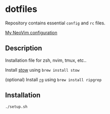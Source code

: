 # dotfiles

Repository contains essential `config` and `rc` files.

[My NeoVim configuration](https://github.com/anoopkcn/dotfiles/tree/main/vim/.config/nvim)

## Description

Installation file for zsh, nvim, tmux, etc..

Install [stow](https://www.gnu.org/software/stow/) using `brew install stow`

(optional) Install [`rg`](https://github.com/BurntSushi/ripgrep) using `brew install ripgrep`

## Installation

```sh
./setup.sh
```
